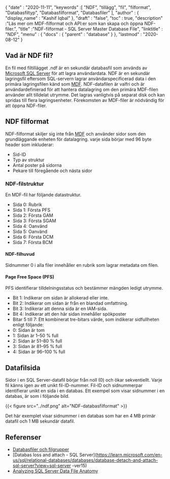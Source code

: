 {
  "date" : "2020-11-11",
  "keywords" :[ "NDF", "tillägg", "fil", "filformat", "Databasfiltyp", "Databasfilformat", "Databasfiler" ],
  "author" : {
    "display_name" : "Kashif Iqbal"
},
  "draft" : "false",
  "toc" : true,
  "description" :"Läs mer om MDF-filformat och API:er som kan skapa och öppna NDF-filer.",
  "title" :"NDF-filformat - SQL Server Master Database File",
  "linktitle" : "NDF",
  "menu" : {
    "docs" : {
      "parent" : "database"
}
},
  "lastmod" : "2020-08-12"
}

## Vad är NDF fil?

En fil med filtillägget .ndf är en sekundär databasfil som används av [Microsoft SQL Server](https://en.wikipedia.org/wiki/Microsoft_SQL_Server) för att lagra användardata. NDF är en sekundär lagringsfil eftersom SQL-servern lagrar användarspecificerad data i den primära lagringsfilen känd som [MDF](/sv/database/mdf/). NDF-datafilen är valfri och är användardefinierad för att hantera datalagring om den primära MDF-filen använder allt tilldelat utrymme. Det lagras vanligtvis på separat disk och kan spridas till flera lagringsenheter. Förekomsten av MDF-filer är nödvändig för att öppna NDF-filer.

## NDF filformat

NDF-filformat skiljer sig inte från [MDF](/sv/database/mdf/) och använder sidor som den grundläggande enheten för datalagring. varje sida börjar med 96 byte header som inkluderar:

* Sid-ID
* Typ av struktur
* Antal poster på sidorna
* Pekare till föregående och nästa sidor

### NDF-filstruktur

En MDF-fil har följande datastruktur.

* Sida 0: Rubrik
* Sida 1: Första PFS
* Sida 2: Första GAM
* Sida 3: Första SGAM
* Sida 4: Oanvänd
* Sida 5: Oanvänd
* Sida 6: Första DCM
* Sida 7: Första BCM

#### NDF-filhuvud

Sidnummer 0 i alla filer innehåller en rubrik som lagrar metadata om filen.

#### Page Free Space (PFS)
PFS identifierar tilldelningsstatus och bestämmer mängden ledigt utrymme.

* Bit 1: Indikerar om sidan är allokerad eller inte.
* Bit 2: Indikerar om sidan är från en blandad omfattning.
* Bit 3: Indikerar att denna sida är en IAM-sida.
* Bit 4: Indikerar att den här sidan innehåller spökposter
* Bitar 5 till 7: Ett kombinerat tre-bitars värde, som indikerar sidfullheten enligt följande:
* 0: Sidan är tom
* 1: Sidan är 1–50 % full
* 2: Sidan är 51–80 % full
* 3: Sidan är 81–95 % full
* 4: Sidan är 96–100 % full

## Datafilsida

Sidor i en SQL Server-datafil börjar från noll (0) och ökar sekventiellt. Varje fil känns igen av ett unikt fil-ID-nummer. Fil-ID och sidnummerpar identifierar unikt en sida i en databas. Ett exempel som visar sidnummer i en databas, är som i följande bild.

{{< figure src="../ndf.png" alt="NDF-databasfilformat" >}}

Det här exemplet visar sidnummer i en databas som har en 4 MB primär datafil och 1 MB sekundär datafil.

## Referenser

* [Databasfiler och filgrupper](https://learn.microsoft.com/en-us/sql/relational-databases/databases/database-files-and-filegroups?view=sql-server-ver16)
* [Databas loss and attach - SQL Server](https://learn.microsoft.com/en-us/sql/relational-databases/databases/database-detach-and-attach-sql-server?view=sql-server -ver15)
* [Analyzing SQL Server Data File Anatomy](https://blog.pythian.com/analyzing-sql-server-data-file-anatomy/)

